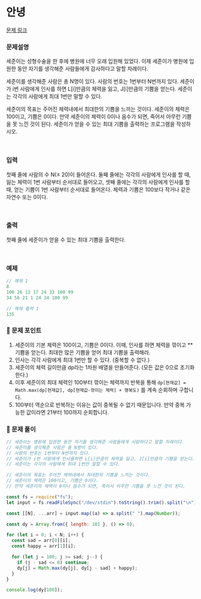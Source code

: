 # 안녕

[문제 링크](https://www.acmicpc.net/problem/1535)

### 문제설명

세준이는 성형수술을 한 후에 병원에 너무 오래 입원해 있었다. 이제 세준이가 병원에 입원한 동안 자기를 생각해준 사람들에게 감사하다고 말할 차례이다.

세준이를 생각해준 사람은 총 N명이 있다. 사람의 번호는 1번부터 N번까지 있다. 세준이가 i번 사람에게 인사를 하면 L[i]만큼의 체력을 잃고, J[i]만큼의 기쁨을 얻는다. 세준이는 각각의 사람에게 최대 1번만 말할 수 있다.

세준이의 목표는 주어진 체력내에서 최대한의 기쁨을 느끼는 것이다. 세준이의 체력은 100이고, 기쁨은 0이다. 만약 세준이의 체력이 0이나 음수가 되면, 죽어서 아무런 기쁨을 못 느낀 것이 된다. 세준이가 얻을 수 있는 최대 기쁨을 출력하는 프로그램을 작성하시오.

<br/>

### 입력

첫째 줄에 사람의 수 N(≤ 20)이 들어온다. 둘째 줄에는 각각의 사람에게 인사를 할 때, 잃는 체력이 1번 사람부터 순서대로 들어오고, 셋째 줄에는 각각의 사람에게 인사를 할 때, 얻는 기쁨이 1번 사람부터 순서대로 들어온다. 체력과 기쁨은 100보다 작거나 같은 자연수 또는 0이다.

<br/>

### 출력

첫째 줄에 세준이가 얻을 수 있는 최대 기쁨을 출력한다.

<br/>

### 예제

```jsx
// 예제 1
8
100 26 13 17 24 33 100 99
34 56 21 1 24 34 100 99

// 예제 출력 1
135
```

### 📕 문제 포인트

1. 세준이의 기본 체력은 100이고, 기쁨은 0이다. 이때, 인사를 하면 체력을 깎이고 \*\*기쁨을 얻는다. 최대한 많은 기쁨을 얻어 최대 기쁨을 출력해라.
2. 인사는 각각 사람에게 최대 1번만 할 수 있다. (중복할 수 없다.)
3. 세준이의 체력 길이만큼 dp라는 1차원 배열을 만들어준다. (모든 값은 0으로 초기화한다.)
4. 이후 세준이의 최대 체력인 100부터 깎이는 체력까지 반복을 통해
   `dp[현재값] = Math.max(dp[현재값], dp[현재값-깎이는 체력] + 행복도)` 를 계속 순회하며 구합니다.
5. 100부터 역순으로 반복하는 이유는 값이 중복될 수 없기 때문입니다. 만약 중복 가능한 값이라면 21부터 100까지 순회합니다.

### 📝 문제 풀이

```js
// 세준이는 병원에 입원한 동안 자기를 생각해준 사람들에게 사람하다고 말할 차례이다.
// 세준이를 생각해준 사람은 총 N명이 있다.
// 사람의 번호는 1번부터 N번까지 있다.
// 세준이가 i번 사람에게 인사를하면 L[i]만큼의 체력을 잃고, J[i]만큼의 기쁨을 얻는다.
// 세준이는 각각의 사람에게 최대 1번만 말할 수 있다.

// 세준이의 목표는 주어진 체력내에서 최대한의 기쁨을 느끼는 것이다.
// 세준이의 체력은 100이고, 기쁨은 0이다.
// 만약 세준이의 체력이 0이나 음수가 되면, 죽어서 아무런 기쁨을 못 느낀 것이 된다.

const fs = require("fs");
let input = fs.readFileSync("/dev/stdin").toString().trim().split("\n");

const [[N], ...arr] = input.map((a) => a.split(" ").map(Number));

const dy = Array.from({ length: 101 }, () => 0);

for (let i = 0; i < N; i++) {
  const sad = arr[0][i];
  const happy = arr[1][i];

  for (let j = 100; j >= sad; j--) {
    if (j - sad <= 0) continue;
    dy[j] = Math.max(dy[j], dy[j - sad] + happy);
  }
}

console.log(dy[100]);
```
